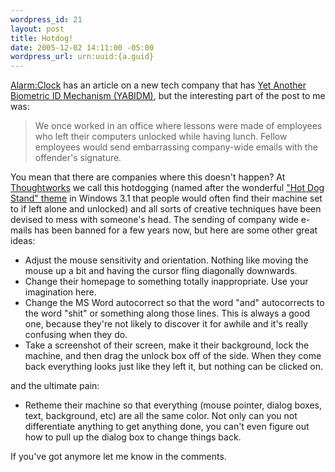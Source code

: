 ```yaml
--- 
wordpress_id: 21
layout: post
title: Hotdog!
date: 2005-12-02 14:11:00 -05:00
wordpress_url: urn:uuid:{a.guid}
---
```

<p><a href="http://www.thealarmclock.com/mt/" title="alarm:clock">Alarm:Clock</a> has an article on a new tech company that has <a href="http://www.thealarmclock.com/mt/archives/2005/12/israels_electro.html" title="Israel's Electro Biometrics Breakthrough">Yet Another Biometric ID Mechanism (YABIDM)</a>, but the interesting part of the post to me was:</p>

<blockquote>
    <p>We once worked in an office where lessons were made of employees who left their computers unlocked while having lunch. Fellow employees would send embarrassing company-wide emails with the offender's signature.</p>
</blockquote>

<p>You mean that there are companies where this doesn't happen?  At <a href="http://www.thoughtworks.com/index.html" title="Thoughtworks">Thoughtworks</a> we call this hotdogging (named after the wonderful <a href="http://www.codinghorror.com/blog/archives/000341.html" title="A Tribute to the Windows 3.1 Hot Dog Stand Color Scheme">"Hot Dog Stand" theme</a> in Windows 3.1 that people would often find their machine set to if left alone and unlocked) and all sorts of creative techniques have been devised to mess with someone's head.  The sending of company wide e-mails has been banned for a few years now, but here are some other great ideas:</p>

<ul>
<li>Adjust the mouse sensitivity and orientation.  Nothing like moving the mouse up a bit and having the cursor fling diagonally downwards.</li>
<li>Change their homepage to something totally inappropriate.  Use your imagination here.</li>
<li>Change the MS Word autocorrect so that the word "and" autocorrects to the word "shit" or something along those lines. This is always a good one, because they're not likely to discover it for awhile and it's really confusing when they do.</li>
<li>Take a screenshot of their screen, make it their background, lock the machine, and then drag the unlock box off of the side.  When they come back everything looks just like they left it, but nothing can be clicked on.</li>
</ul>

<p>and the ultimate pain:</p>

<ul>
<li>Retheme their machine so that everything (mouse pointer, dialog boxes, text, background, etc) are all the same color.  Not only can you not differentiate anything to get anything done, you can't even figure out how to pull up the dialog box to change things back.</li>
</ul>

<p>If you've got anymore let me know in the comments.</p>
